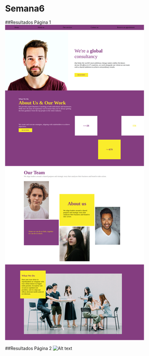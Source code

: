 # Semana6

##Resultados Página 1
![Alt text](./assets/page1/page1.png)

##Resultados Página 2
![Alt text](./assets/page2/radio.png)
